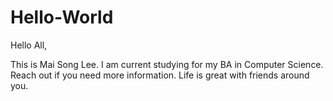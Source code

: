 # Hello-World

Hello All,

This is Mai Song Lee. I am current studying for my BA in Computer Science. Reach out if you need more information. Life is great with friends around you. 
